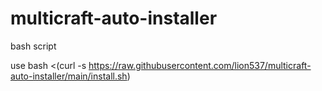 # multicraft-auto-installer
bash  script

use bash <(curl -s https://raw.githubusercontent.com/lion537/multicraft-auto-installer/main/install.sh)
